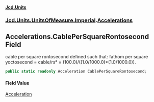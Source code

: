 #### [Jcd.Units](index.md 'index')
### [Jcd.Units.UnitsOfMeasure.Imperial](Jcd.Units.UnitsOfMeasure.Imperial.md 'Jcd.Units.UnitsOfMeasure.Imperial').[Accelerations](Accelerations.md 'Jcd.Units.UnitsOfMeasure.Imperial.Accelerations')

## Accelerations.CablePerSquareRontosecond Field

cable per square rontosecond defined such that: fathom per square yoctosecond = cable/rs² ×
(100.0)/((1.0/1000.0)*(1.0/1000.0)).

```csharp
public static readonly Acceleration CablePerSquareRontosecond;
```

#### Field Value
[Acceleration](Acceleration.md 'Jcd.Units.UnitTypes.Acceleration')